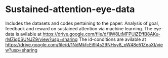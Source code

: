 # Sustained-attention-eye-data
Includes the datasets and codes pertaining to the paper: Analysis of goal, feedback and reward on sustained attention via machine learning.
The eye-data is avilable at https://drive.google.com/file/d/1lW8LtMFPUjZEffB8AKu-rMZig0SUNJZ9/view?usp=sharing
The id-conditions are avilable at https://drive.google.com/file/d/1NdMkfcEi9I4s29NHsy8_pW48e51ZeaXI/view?usp=sharing
